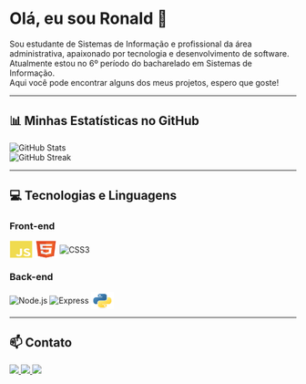 # Olá, eu sou Ronald 👋

Sou estudante de Sistemas de Informação e profissional da área administrativa, apaixonado por tecnologia e desenvolvimento de software.  
Atualmente estou no 6º período do bacharelado em Sistemas de Informação.  
Aqui você pode encontrar alguns dos meus projetos, espero que goste!

---

## 📊 Minhas Estatísticas no GitHub  
![GitHub Stats](https://github-readme-stats.vercel.app/api?username=zzRonald&show_icons=true&theme=radical)  
![GitHub Streak](https://github-readme-streak-stats.herokuapp.com/?user=zzRonald&theme=radical)

---

## 💻 Tecnologias e Linguagens

### Front-end

<div style="display: inline_block;">
  <img align="center" alt="JavaScript" height="30" width="40" src="https://raw.githubusercontent.com/devicons/devicon/master/icons/javascript/javascript-plain.svg" />
  <img align="center" alt="HTML5" height="30" width="40" src="https://raw.githubusercontent.com/devicons/devicon/master/icons/html5/html5-original.svg" />
  <img align="center" alt="CSS3" height="30" width="40" src="https://cdn.jsdelivr.net/gh/devicons/devicon@latest/icons/css3/css3-original.svg" />
</div>

### Back-end

<div style="display: inline_block;">
  <img align="center" alt="Node.js" height="30" width="40" src="https://cdn.jsdelivr.net/gh/devicons/devicon@latest/icons/nodejs/nodejs-original.svg" />
  <img align="center" alt="Express" height="30" width="40" src="https://cdn.jsdelivr.net/gh/devicons/devicon@latest/icons/express/express-original.svg" />
  <img align="center" alt="Python" height="30" width="40" src="https://raw.githubusercontent.com/devicons/devicon/master/icons/python/python-original.svg" />
</div>

---

## 📫 Contato

<a href="https://www.instagram.com/spet.ronald/" target="_blank">
  <img src="https://img.shields.io/badge/-Instagram-%23E4405F?style=for-the-badge&logo=instagram&logoColor=white" />
</a>
<a href="https://www.linkedin.com/in/ronald-carvalho-a786912b4/" target="_blank">
  <img src="https://img.shields.io/badge/-LinkedIn-%230077B5?style=for-the-badge&logo=linkedin&logoColor=white" />
</a>
<a href="mailto:dev.ronaldd@gmail.com" target="_blank">
  <img src="https://img.shields.io/badge/-Gmail-%23333?style=for-the-badge&logo=gmail&logoColor=white" />
</a>

